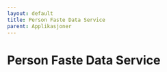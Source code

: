```yaml
---
layout: default
title: Person Faste Data Service
parent: Applikasjoner
---
```


# Person Faste Data Service
